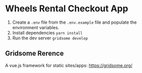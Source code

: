 # Wheels Rental Checkout App

1. Create a ```.env``` file from the ```.env.example``` file and populate the environment variables.
2. Install dependencies ```yarn install```
3. Run the dev server ```gridsome develop```

## Gridsome Rerence
A vue.js framework for static sites/apps: https://gridsome.org/
